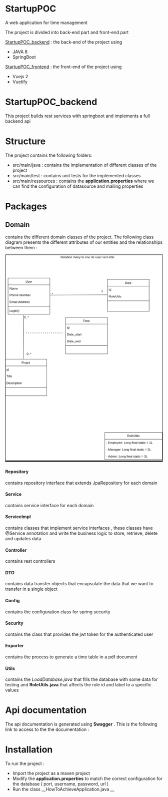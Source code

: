 # StartupPOC 

A web application for time management  

The project is divided into back-end part and front-end part  


[StartupPOC_backend](https://github.com/TahaAlamiIdrissi/StartupPOC_backend) : the back-end of the project using 
 
 - JAVA 8
 - SpringBoot
 
[StartupPOC_frontend](https://github.com/TahaAlamiIdrissi/StartupPOC_frontend) : the front-end of the project using 
 
 - Vuejs 2
 - Vuetify 
 
# StartupPOC_backend

This project builds rest services with springboot and implements a full backend api 

# Structure
The project contains the following folders: 

- src/main/java : contains the implementation of  different classes  of the project
- src/main/test : contains unit tests for the implemented classes
- src/main/ressources : contains the __application.properties__ where we can find the configuration of  datasource and mailing properties

# Packages 

## Domain
contains the different domain classes of the project. The following class diagram presents the different attributes of our entities and the relationships between them :  

![](poc_class_diagram.png)

#### Repository
contains repository interface that extends JpaRepository for each domain 

#### Service
contains service interface for each domain 

#### ServiceImpl
contains classes that implement service interfaces , these classes have @Service annotation and write the business logic to store, retrieve, delete and updates data

#### Controller
contains rest controllers

#### DTO 
contains data transfer objects that encapsulate the data that we want to transfer in a single object

#### Config
contains the configuration class for spring security

#### Security
contains the class that provides the jwt token for the authenticated  user

#### Exporter 
contains the process to generate a time table in a pdf document

#### Utils
contains the _LoadDatabase.java_ that fills the database with some data for testing  and __RoleUtils.java__ that affects the role id and label to a specific values

# Api documentation

The api documentation is generated using __Swagger__ . 
This is the following link to access to the the documentation : 

# Installation 

To run the project  : 

- Import the project as a maven project 
- Modify the __application.properties__ to match the correct configuration for the database ( port, username, password, url )
- Run the class __HowToAchieveApplication.java __ 



 
 




